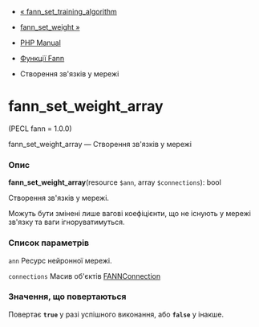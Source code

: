 - [« fann_set_training_algorithm](function.fann-set-training-algorithm.md)
- [fann_set_weight »](function.fann-set-weight.md)

- [PHP Manual](index.md)
- [Функції Fann](ref.fann.md)
- Створення зв'язків у мережі

# fann_set_weight_array

(PECL fann = 1.0.0)

fann_set_weight_array — Створення зв'язків у мережі

### Опис

**fann_set_weight_array**(resource `$ann`, array `$connections`): bool

Створення зв'язків у мережі.

Можуть бути змінені лише вагові коефіцієнти, що не існують у мережі
зв'язку та ваги ігноруватимуться.

### Список параметрів

`ann`
Ресурс нейронної мережі.

`connections`
Масив об'єктів [FANNConnection](class.fannconnection.md)

### Значення, що повертаються

Повертає **`true`** у разі успішного виконання, або **`false`** у
інакше.
